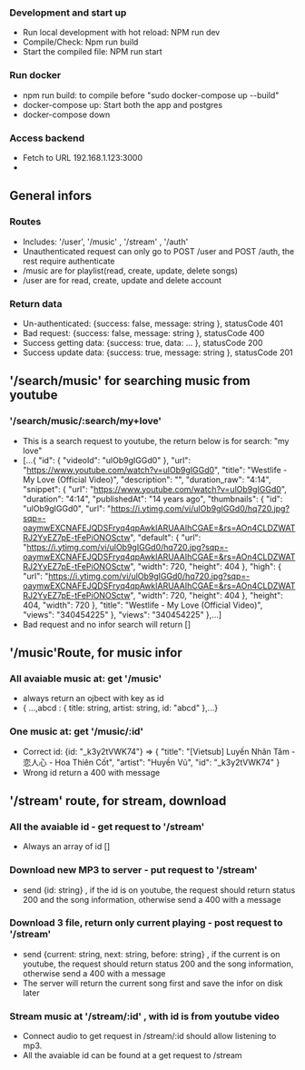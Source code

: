 ### Development and start up

- Run local development with hot reload: NPM run dev
- Compile/Check: Npm run build
- Start the compiled file: NPM run start

### Run docker

- npm run build: to compile before "sudo docker-compose up --build"
- docker-compose up: Start both the app and postgres
- docker-compose down

### Access backend

 - Fetch to URL 192.168.1.123:3000
 - 
## General infors

### Routes

- Includes: '/user', '/music' , '/stream' , '/auth'
- Unauthenticated request can only go to POST /user and POST /auth, the rest require authenticate
- /music are for playlist(read, create, update, delete songs)
- /user are for read, create, update and delete account

### Return data

- Un-authenticated: {success: false, message: string }, statusCode 401
- Bad request: {success: false, message: string }, statusCode 400
- Success getting data: {success: true, data: ... }, statusCode 200
- Success update data: {success: true, message: string }, statusCode 201

## '/search/music' for searching music from youtube

### '/search/music/:search/my+love'

- This is a search request to youtube, the return below is for search: "my love" 
- [...{
  "id": {
  "videoId": "ulOb9gIGGd0"
  },
  "url": "https://www.youtube.com/watch?v=ulOb9gIGGd0",
  "title": "Westlife - My Love (Official Video)",
  "description": "",
  "duration_raw": "4:14",
  "snippet": {
  "url": "https://www.youtube.com/watch?v=ulOb9gIGGd0",
  "duration": "4:14",
  "publishedAt": "14 years ago",
  "thumbnails": {
  "id": "ulOb9gIGGd0",
  "url": "https://i.ytimg.com/vi/ulOb9gIGGd0/hq720.jpg?sqp=-oaymwEXCNAFEJQDSFryq4qpAwkIARUAAIhCGAE=&rs=AOn4CLDZWATRJ2YyEZ7pE-tFePiONOSctw",
  "default": {
  "url": "https://i.ytimg.com/vi/ulOb9gIGGd0/hq720.jpg?sqp=-oaymwEXCNAFEJQDSFryq4qpAwkIARUAAIhCGAE=&rs=AOn4CLDZWATRJ2YyEZ7pE-tFePiONOSctw",
  "width": 720,
  "height": 404
  },
  "high": {
  "url": "https://i.ytimg.com/vi/ulOb9gIGGd0/hq720.jpg?sqp=-oaymwEXCNAFEJQDSFryq4qpAwkIARUAAIhCGAE=&rs=AOn4CLDZWATRJ2YyEZ7pE-tFePiONOSctw",
  "width": 720,
  "height": 404
  },
  "height": 404,
  "width": 720
  },
  "title": "Westlife - My Love (Official Video)",
  "views": "340454225"
  },
  "views": "340454225"
  },...]
 - Bad request and no infor search will return []



## '/music'Route, for music infor

### All avaiable music at: get '/music'

- always return an ojbect with key as id
- { ...,abcd : {
  title: string,
  artist: string,
  id: "abcd"
  },...}

### One music at: get '/music/:id'

- Correct id: {id: "\_k3y2tVWK74"} => {
  "title": "[Vietsub] Luyến Nhân Tâm - 恋人心 - Hoa Thiên Cốt",
  "artist": "Huyền Vũ",
  "id": "\_k3y2tVWK74"
  }
- Wrong id return a 400 with message

## '/stream' route, for stream, download

### All the avaiable id - get request to '/stream'
 - Always an array of id []

### Download new MP3 to server - put request to '/stream'
 - send {id: string} , if the id is on youtube, the request should return status 200 and the song information, otherwise send a 400 with a message

### Download 3 file, return only current playing - post request to '/stream'
 - send {current: string, next: string, before: string} , if the current is on youtube, the request should return status 200 and the song information, otherwise send a 400 with a message
 - The server will return the current song first and save the infor on disk later

### Stream music at '/stream/:id' , with id is from youtube video

- Connect audio to get request in /stream/:id should allow listening to mp3.
- All the avaiable id can be found at a get request to /stream
